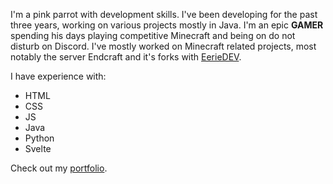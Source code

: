 I'm a pink parrot with development skills. I've been developing for the past three years, working on various projects mostly in Java. I'm an epic **GAMER** spending his days playing competitive Minecraft and being on do not disturb on Discord. I've mostly worked on Minecraft related projects, most notably the server Endcraft and it's forks with [EerieDEV](https://eerie.ml).

I have experience with:
* HTML
* CSS
* JS
* Java
* Python
* Svelte

Check out my [portfolio](https://rudrecciah.dev).
